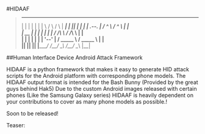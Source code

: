 #HIDAAF
 >__    __   __   _______       ___           ___       _______ 
>|  |  |  | |  | |       \     /   \         /   \     |   ____|
>|  |__|  | |  | |  .--.  |   /  ^  \       /  ^  \    |  |__   
>|   __   | |  | |  |  |  |  /  /_\  \     /  /_\  \   |   __|  
>|  |  |  | |  | |  '--'  | /  _____  \   /  _____  \  |  |     
>|__|  |__| |__| |_______/ /__/     \__\ /__/     \__\ |__| 

##Human Interface Device Android Attack Framework

HIDAAF is a python framework that makes it easy to generate HID attack scripts for the Android platform with corresponding phone models.
The HIDAAF output format is intended for the Bash Bunny (Provided by the great guys behind Hak5)
Due to the custom Android images released with certain phones (Like the Samsung Galaxy series) HIDAAF is heavily dependent on your contributions
to cover as many phone models as possible.!

Soon to be released!


Teaser: 
